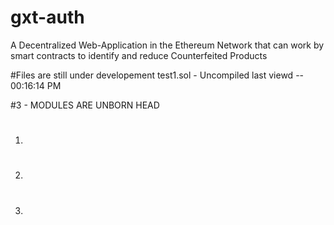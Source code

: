 # gxt-auth
A Decentralized Web-Application in the Ethereum Network that can work by smart contracts to identify and reduce Counterfeited Products

#Files are still under developement
test1.sol - Uncompiled last viewd -- 00:16:14 PM 

#3 - MODULES ARE UNBORN HEAD
 1. #
 2. #
 3. #
